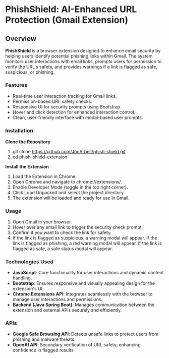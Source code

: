 # PhishShield: AI-Enhanced URL Protection (Gmail Extension)

## Overview
**PhishShield** is a browser extension designed to enhance email security by helping users identify potential phishing links within Gmail. The system monitors user interactions with email links, prompts users for permission to verify the URL's safety, and provides warnings if a link is flagged as safe, suspicious, or phishing.

### Features
- Real-time user interaction tracking for Gmail links.
- Permission-based URL safety checks.
- Responsive UI for security prompts using Bootstrap.
- Hover and click detection for enhanced interaction control.
- Clean, user-friendly interface with modal-based user prompts.

### Installation
**Clone the Repository**
1. git clone https://github.com/JonArbell/phish-shield.git
2. cd phish-shield-extension

**Install the Extension**
1. Load the Extension in Chrome
2. Open Chrome and navigate to chrome://extensions/.
3. Enable Developer Mode (toggle in the top right corner).
4. Click Load Unpacked and select the project directory.
5. The extension will be loaded and ready for use in Gmail.

### Usage
1. Open Gmail in your browser.
2. Hover over any email link to trigger the security check prompt.
3. Confirm if you want to check the link for safety.
4. If the link is flagged as suspicious, a warning modal will appear. If the link is flagged as phishing, a red warning modal will appear. If the link is flagged as safe, a safe status modal will appear.

### Technologies Used
- **JavaScript**: Core functionality for user interactions and dynamic content handling.
- **Bootstrap**: Ensures responsive and visually appealing design for the extension's UI.
- **Chrome Extensions API**: Integrates seamlessly with the browser to manage user interactions and permissions.
- **Backend (Java Spring Boot)**: Manages communication between the extension and external APIs securely and efficiently.
### APIs
- **Google Safe Browsing API**: Detects unsafe links to protect users from phishing and malware threats.
- **OpenAI API**: Secondary verification of URL safety, enhancing confidence in flagged results

  
